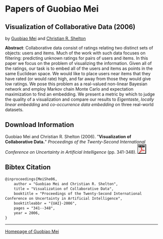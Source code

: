 # Papers of Guobiao Mei
## Visualization of Collaborative Data (2006)
by [Guobiao Mei](/) and [Christian R. Shelton](https://www.cs.ucr.edu/~cshelton/)

**Abstract**: Collaborative data consist of ratings relating two distinct sets of objects: users and items. Much of the work with such data focuses on filtering: predicting unknown ratings for pairs of users and items. In this paper we focus on the problem of visualizing the information. Given all of the ratings, our task is to embed all of the users and items as points in the same Euclidean space. We would like to place users near items that they have rated (or would rate) high, and far away from those they would give low ratings. We pose this problem as a real-valued non-linear Bayesian network and employ Markov chain Monte Carlo and expectation maximization to find an embedding. We present a metric by which to judge the quality of a visualization and compare our results to _Eigentaste_, _locally linear embedding_ and _co-occurrence data embedding_ on three real-world datasets.

## Download Information
Guobiao Mei and Christian R. Shelton (2006). "**Visualization of Collaborative Data.**" _Proceedings of the Twenty-Second International Conference on Uncertainty in Artificial Intelligence_ (pp. 341-348). [![PDF](/assets/images/pdf.gif)](/assets/papers/covis.pdf)

## Bibtex Citation
```
@inproceedings{MeiShe06,
    author = "Guobiao Mei and Christian R. Shelton",
    title = "Visualization of Collaborative Data",
    booktitle = "Proceedings of the Twenty-Second International Conference on Uncertainty in Artificial Intelligence",
    booktitleabbr = "{UAI}-2006",
    pages = "341--348",
    year = 2006,
}
```
---
[Homepage of Guobiao Mei](/)
